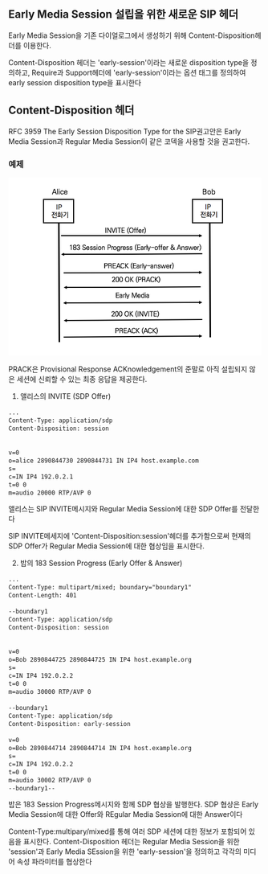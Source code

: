 ## Early Media Session 설립을 위한 새로운 SIP 헤더

Early Media Session을 기존 다이얼로그에서 생성하기 위해 Content-Disposition헤더를 이용한다.

Content-Disposition 헤더는 'early-session'이라는 새로운 disposition type을 정의하고, Require과 Support헤더에 'early-session'이라는 옵션 태그를 정의하여 early session disposition type을 표시한다

## Content-Disposition 헤더

RFC 3959 The Early Session Disposition Type for the SIP권고안은 Early Media Session과 Regular Media Session이 같은 코덱을 사용할 것을 권고한다.

### 예제

![PRACK 메서드를 이용한 Early Media 협상](./image/17_1.png)

PRACK은 Provisional Response ACKnowledgement의 준말로 아직 설립되지 않은 세션에 신뢰할 수 있는 최종 응답을 제공한다.

1. 앨리스의 INVITE (SDP Offer)

```sip
...
Content-Type: application/sdp
Content-Disposition: session


v=0
o=alice 2890844730 2890844731 IN IP4 host.example.com
s=
c=IN IP4 192.0.2.1
t=0 0
m=audio 20000 RTP/AVP 0
```

앨리스는 SIP INVITE메시지와 Regular Media Session에 대한 SDP Offer를 전달한다

SIP INVITE메세지에 'Content-Disposition:session'헤더를 추가함으로써 현재의 SDP Offer가 Regular Media Session에 대한 협상임을 표시한다.

2. 밥의 183 Session Progress (Early Offer & Answer)

```sip
...
Content-Type: multipart/mixed; boundary="boundary1"
Content-Length: 401

--boundary1
Content-Type: application/sdp
Content-Disposition: session


v=0
o=Bob 2890844725 2890844725 IN IP4 host.example.org
s=
c=IN IP4 192.0.2.2
t=0 0 
m=audio 30000 RTP/AVP 0 

--boundary1
Content-Type: application/sdp
Content-Disposition: early-session

v=0
o=Bob 2890844714 2890844714 IN IP4 host.example.org
s=
c=IN IP4 192.0.2.2
t=0 0
m=audio 30002 RTP/AVP 0
--boundary1--
```

밥은 183 Session Progress메시지와 함께 SDP 협상을 발행한다. SDP 협상은 Early Media Session에 대한 Offer와 REgular Media Session에 대한 Answer이다

Content-Type:multipary/mixed를 통해 여러 SDP 세션에 대한 정보가 포함되어 있음을 표시한다. Content-Disposition 헤더는 Regular Media Session을 위한 'session'과 Early Media SEssion을 위한 'early-session'을 정의하고 각각의 미디어 속성 파라미터를 협상한다

